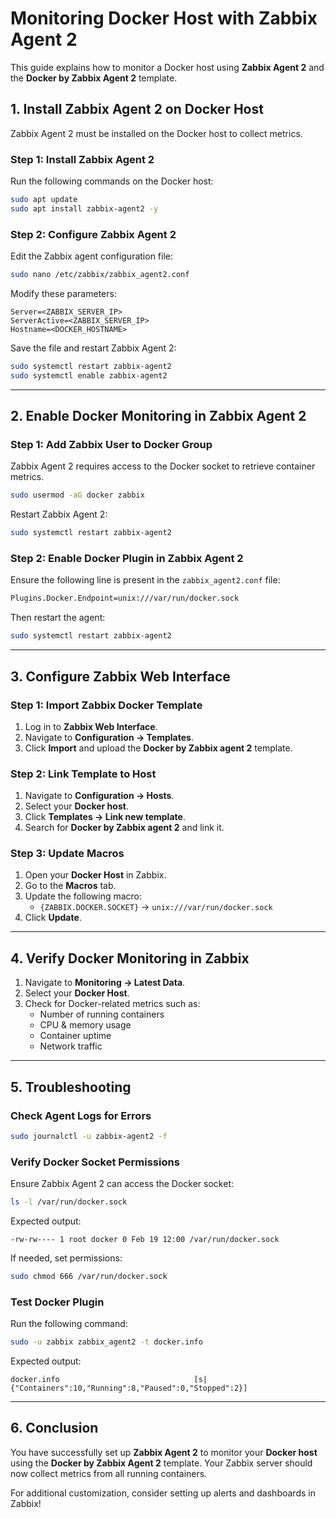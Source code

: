 # Monitoring Docker Host with Zabbix Agent 2

This guide explains how to monitor a Docker host using **Zabbix Agent 2** and the **Docker by Zabbix Agent 2** template.

## **1. Install Zabbix Agent 2 on Docker Host**
Zabbix Agent 2 must be installed on the Docker host to collect metrics.

### **Step 1: Install Zabbix Agent 2**
Run the following commands on the Docker host:

```sh
sudo apt update
sudo apt install zabbix-agent2 -y
```

### **Step 2: Configure Zabbix Agent 2**
Edit the Zabbix agent configuration file:

```sh
sudo nano /etc/zabbix/zabbix_agent2.conf
```

Modify these parameters:
```
Server=<ZABBIX_SERVER_IP>
ServerActive=<ZABBIX_SERVER_IP>
Hostname=<DOCKER_HOSTNAME>
```

Save the file and restart Zabbix Agent 2:

```sh
sudo systemctl restart zabbix-agent2
sudo systemctl enable zabbix-agent2
```

---

## **2. Enable Docker Monitoring in Zabbix Agent 2**

### **Step 1: Add Zabbix User to Docker Group**
Zabbix Agent 2 requires access to the Docker socket to retrieve container metrics.

```sh
sudo usermod -aG docker zabbix
```

Restart Zabbix Agent 2:

```sh
sudo systemctl restart zabbix-agent2
```

### **Step 2: Enable Docker Plugin in Zabbix Agent 2**
Ensure the following line is present in the `zabbix_agent2.conf` file:

```sh
Plugins.Docker.Endpoint=unix:///var/run/docker.sock
```

Then restart the agent:

```sh
sudo systemctl restart zabbix-agent2
```

---

## **3. Configure Zabbix Web Interface**

### **Step 1: Import Zabbix Docker Template**
1. Log in to **Zabbix Web Interface**.
2. Navigate to **Configuration → Templates**.
3. Click **Import** and upload the **Docker by Zabbix agent 2** template.

### **Step 2: Link Template to Host**
1. Navigate to **Configuration → Hosts**.
2. Select your **Docker host**.
3. Click **Templates → Link new template**.
4. Search for **Docker by Zabbix agent 2** and link it.

### **Step 3: Update Macros**
1. Open your **Docker Host** in Zabbix.
2. Go to the **Macros** tab.
3. Update the following macro:
   - `{ZABBIX.DOCKER.SOCKET}` → `unix:///var/run/docker.sock`
4. Click **Update**.

---

## **4. Verify Docker Monitoring in Zabbix**
1. Navigate to **Monitoring → Latest Data**.
2. Select your **Docker Host**.
3. Check for Docker-related metrics such as:
   - Number of running containers
   - CPU & memory usage
   - Container uptime
   - Network traffic

---

## **5. Troubleshooting**

### **Check Agent Logs for Errors**
```sh
sudo journalctl -u zabbix-agent2 -f
```

### **Verify Docker Socket Permissions**
Ensure Zabbix Agent 2 can access the Docker socket:
```sh
ls -l /var/run/docker.sock
```
Expected output:
```
-rw-rw---- 1 root docker 0 Feb 19 12:00 /var/run/docker.sock
```
If needed, set permissions:
```sh
sudo chmod 666 /var/run/docker.sock
```

### **Test Docker Plugin**
Run the following command:
```sh
sudo -u zabbix zabbix_agent2 -t docker.info
```
Expected output:
```
docker.info                              [s|{"Containers":10,"Running":8,"Paused":0,"Stopped":2}]
```

---

## **6. Conclusion**
You have successfully set up **Zabbix Agent 2** to monitor your **Docker host** using the **Docker by Zabbix Agent 2** template. Your Zabbix server should now collect metrics from all running containers.

For additional customization, consider setting up alerts and dashboards in Zabbix!
